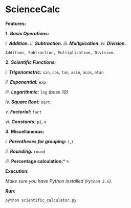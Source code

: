 # ScienceCalc
**Features:**

**1.** ***Basic Operations:***

*i.* ***Addition.***
*ii.* ***Subtraction.***
*iii.* ***Multipication.***
*iv.* ***Division.***

`Addition, Subtraction, Multiplication, Division.`


**2.** ***Scientific Functions:***

*i.* ***Trigonometric:*** `sin`, `cos`, `tan`, `asin`, `acos`, `atan`

*ii.* ***Exponential:*** `exp`

*iii.* ***Logarithmic:*** `log` *(base 10)*

*iv.* ***Square Root:*** `sqrt`

*v.* ***Factorial:*** `fact`

*vi.* ***Constants:*** `pi`, `e`


***3.*** **Miscellaneous:**

*i.* ***Parentheses for grouping:*** `(`,`)`

*ii.* ***Rounding:*** `round`

*iii.* **Percentage calculation:*** `%`


**Execution:**

*Make sure you have Python installed (`Python 3.x`).*

***Run:***
```python
python scientific_calculator.py
```
